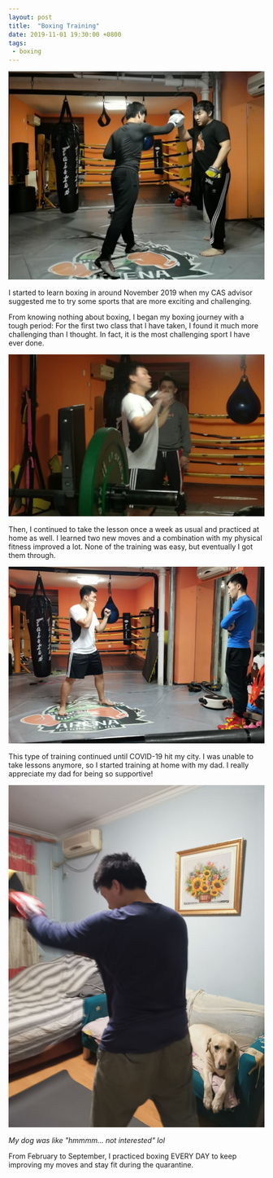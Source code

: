 ```yaml
---
layout: post
title:  "Boxing Training"
date: 2019-11-01 19:30:00 +0800
tags: 
 - boxing
---
```


![training boxing](/assets/img/boxing/training-3.jpg)

I started to learn boxing in around November 2019 when my CAS advisor suggested me to try some sports that are more exciting and challenging.

From knowing nothing about boxing, I began my boxing journey with a tough period: For the first two class that I have taken, I found it much more challenging than I thought. In fact, it is the most challenging sport I have ever done.

![training boxing](/assets/img/boxing/training-5.jpg)

Then, I continued to take the lesson once a week as usual and practiced at home as well. I learned two new moves and a combination with my physical fitness improved a lot. None of the training was easy, but eventually I got them through.

![training boxing](/assets/img/boxing/training-4.jpg)

This type of training continued until COVID-19 hit my city. I was unable to take lessons anymore, so I started training at home with my dad. I really appreciate my dad for being so supportive!

![training boxing](/assets/img/boxing/training-at-home.jpg)

*My dog was like "hmmmm... not interested" lol*

From February to September, I practiced boxing EVERY DAY to keep improving my moves and stay fit during the quarantine.

